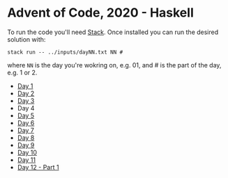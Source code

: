 # Advent of Code, 2020 - Haskell

To run the code you'll need [Stack](https://docs.haskellstack.org/en/stable/README/). Once installed you can run the desired solution with:

```
stack run -- ../inputs/dayNN.txt NN #
```

where `NN` is the day you're wokring on, e.g. 01, and # is the part of the day, e.g. 1 or 2.

- [Day 1](./src/Day01.hs)
- [Day 2](./src/Day02.hs)
- [Day 3](./src/Day03.hs)
- Day 4
- [Day 5](./src/Day05.hs)
- [Day 6](./src/Day06.hs)
- [Day 7](./src/Day07.hs)
- [Day 8](./src/Day08.hs)
- [Day 9](./src/Day09.hs)
- [Day 10](./src/Day010.hs)
- [Day 11](./src/Day011.hs)
- [Day 12 - Part 1](./src/Day012.hs)
